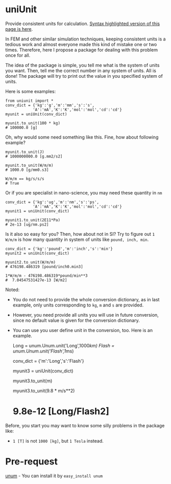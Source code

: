 uniUnit
=======

Provide consistent units for calculation. [Syntax highlighted version of this page is here](https://wanglongqi.github.io/uniunit/2014/11/27/uniunit/).

In FEM and other similar simulation techniques, keeping consistent units is a tedious work and almost everyone made this kind of mistake one or two times. Therefore, here I propose a package for dealing with this problem once for all.

The idea of the package is simple, you tell me what is the system of units you want. Then, tell me the correct number in any system of units. All is done! The package will try to print out the value in you specified system of units.

Here is some examples:

	from uniunit import *
	conv_dict = {'kg':'g','m':'mm','s':'s',
				'A':'mA','K':'K','mol':'mol','cd':'cd'}
	myunit = uniUnit(conv_dict)

	myunit.to_unit(100 * kg)
	# 100000.0 [g]


Oh, why would some need something like this. Fine, how about following example?


	myunit.to_unit(J)
	# 1000000000.0 [g.mm2/s2]

	myunit.to_unit(W/m/m)
	# 1000.0 [g/mm0.s3]

	W/m/m == kg/s/s/s
	# True


Or if you are specialist in nano-science, you may need these quantity in `nm`


	conv_dict = {'kg':'ug','m':'nm','s':'ps',
				'A':'mA','K':'K','mol':'mol','cd':'cd'}
	myunit1 = uniUnit(conv_dict)

	myunit1.to_unit(2E11*Pa)
	# 2e-13 [ug/nm.ps2]


Is it also so easy for you? Then, how about not in SI? Try to figure out `1 W/m/m` is how many quantity in system of units like `pound, inch, min`.


	conv_dict = {'kg':'pound','m':'inch','s':'min'}
	myunit2 = uniUnit(conv_dict)

	myunit2.to_unit(W/m/m)
	# 476198.486319 [pound/inch0.min3]

	1*W/m/m - 476198.486319*pound/min**3
	#  7.04547531427e-13 [W/m2]


Noted: 

- You do not need to provide the whole conversion dictionary, as in last example, only units corresponding to `kg`, `m` and `s` are provided. 
- However, you need provide all units you will use in future conversion, since no default value is given for the conversion dictionary.
- You can use you user define unit in the conversion, too. Here is an example.


	Long = unum.Unum.unit('Long',1000*km)
	Flash = unum.Unum.unit('Flash',1*ms)

	conv_dict = {'m':'Long','s':'Flash'}

	myunit3 = uniUnit(conv_dict)

	myunit3.to_unit(m)


	myunit3.to_unit(9.8 * m/s**2)
	# 9.8e-12 [Long/Flash2]


Before, you start you may want to know some silly problems in the package like:

- `1 [T]` is not `1000 [kg]`, but `1 Tesla` instead.


Pre-request
============
[unum](https://pypi.python.org/pypi/Unum) - You can install it by `easy_install unum`

